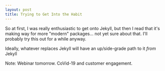 ```yaml
---
layout: post
title: Trying to Get Into the Habit
---
```


So at first, I was really enthusiastic to get onto Jekyll, but then I read that it's making way for more "modern" packages... not yet sure about that. I'll probably try this out for a while anyway.

Ideally, whatever replaces Jekyll will have an up/side-grade path to it *from* Jekyll

Note: Webinar tomorrow. CoVid-19 and customer engagement.

